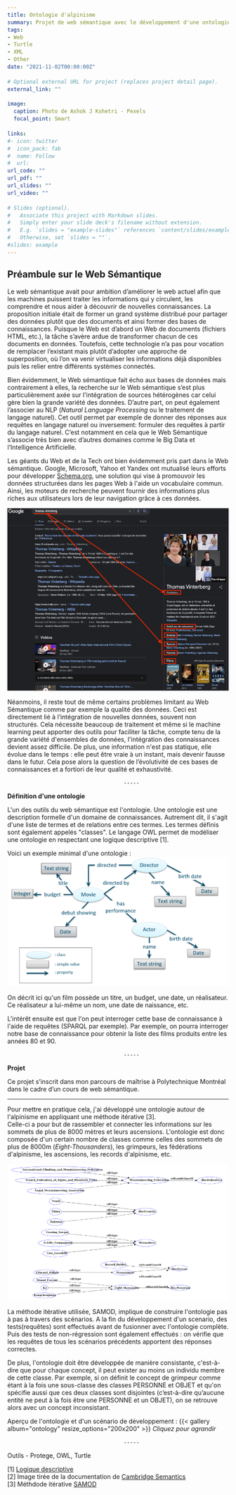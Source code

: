 ```yaml
---
title: Ontologie d'alpinisme
summary: Projet de web sémantique avec le développement d'une ontologie OWL
tags:
- Web
- Turtle
- XML
- Other
date: "2021-11-02T00:00:00Z"

# Optional external URL for project (replaces project detail page).
external_link: ""

image:
  caption: Photo de Ashok J Kshetri - Pexels
  focal_point: Smart

links:
#- icon: twitter
#  icon_pack: fab
#  name: Follow
#  url:
url_code: ""
url_pdf: ""
url_slides: ""
url_video: ""

# Slides (optional).
#   Associate this project with Markdown slides.
#   Simply enter your slide deck's filename without extension.
#   E.g. `slides = "example-slides"` references `content/slides/example-slides.md`.
#   Otherwise, set `slides = ""`.
#slides: example
---
```

**Préambule sur le Web Sémantique**
-------

Le web sémantique avait pour ambition d’améliorer le web actuel afin que les machines puissent traiter les informations qui y circulent, les comprendre et nous aider à découvrir de nouvelles connaissances. La proposition initiale était de former un grand système distribué pour partager des données plutôt que des documents et ainsi former des bases de connaissances. Puisque le Web est d’abord un Web de documents (fichiers HTML, etc.), la tâche s’avère ardue de transformer chacun de ces documents en données. Toutefois, cette technologie n’a pas pour vocation de remplacer l’existant mais plutôt d’adopter une approche de superposition, où l’on va venir virtualiser les informations déjà disponibles puis les relier entre différents systèmes connectés.

Bien évidemment, le Web sémantique fait écho aux bases de données mais contrairement à elles, la recherche sur le Web sémantique s’est plus particulièrement axée sur l'intégration de sources hétérogènes car celui gère bien la grande variété des données. D’autre part, on peut également l’associer au NLP (*Natural Language Processing* ou le traitement de langage naturel). Cet outil permet par exemple de donner des réponses aux requêtes en langage naturel ou inversement: formuler des requêtes à partir du langage naturel. C’est notamment en cela que le Web Sémantique s’associe très bien avec d’autres domaines comme le Big Data et l’Intelligence Artificielle.

Les géants du Web et de la Tech ont bien évidemment pris part dans le Web sémantique. Google, Microsoft, Yahoo et Yandex ont mutualisé leurs efforts pour développer [Schema.org](https://schema.org/), une solution qui vise à promouvoir les données structurées dans les pages Web à l'aide un vocabulaire commun. Ainsi, les moteurs de recherche peuvent fournir des informations plus riches aux utilisateurs lors de leur navigation grâce à ces données. 

![Where is my image ?](projet-ontology-google.png "Recherche sémantique sur Google")

Néanmoins, il reste tout de même certains problèmes limitant au Web Sémantique comme par exemple la qualité des données. Ceci est directement lié à l’intégration de nouvelles données, souvent non structurés. Cela nécessite beaucoup de traitement et même si le machine learning peut apporter des outils pour faciliter la tâche, compte tenu de la grande variété d'ensembles de données, l'intégration des connaissances devient assez difficile.
De plus, une information n'est pas statique, elle évolue dans le temps : elle peut être vraie à un instant, mais devenir fausse dans le futur. Cela pose alors la question de l’évolutivité de ces bases de connaissances et a fortiori de leur qualité et exhaustivité.

                                         -----

**Définition d'une ontologie**

L'un des outils du web sémantique est l'ontologie. Une ontologie est une description formelle d'un domaine de connaissances. Autrement dit, il s'agit d'une liste de termes et de relations entre ces termes. Les termes définis sont également appelés "classes". Le langage OWL permet de modéliser une ontologie en respectant une logique descriptive [1].

Voici un exemple minimal d'une ontologie :
![Where is my image ?](projet-ontology-definition.png "Exemple d'ontologie de film[2]")

On décrit ici qu'un film possède un titre, un budget, une date, un réalisateur. Ce réalisateur a lui-même un nom, une date de naissance, etc.

L'intérêt ensuite est que l'on peut interroger cette base de connaissance à l'aide de requêtes (SPARQL par exemple). Par exemple, on pourra interroger notre base de connaissance pour obtenir la liste des films produits entre les années 80 et 90. 


                                         -----

**Projet**

Ce projet s’inscrit dans mon parcours de maîtrise à Polytechnique Montréal dans le cadre d’un cours de web sémantique.

-----

Pour mettre en pratique cela, j'ai développé une ontologie autour de l'alpinisme en appliquant une méthode itérative [3].  
Celle-ci a pour but de rassembler et connecter les informations sur les sommets de plus de 8000 mètres et leurs ascensions. L'ontologie est donc composée d'un certain nombre de classes comme celles des sommets de plus de 8000m (*Eight-Thousanders*), les grimpeurs, les fédérations d'alpinisme, les ascensions, les records d'alpinisme, etc.

![Where is my image ?](projet-ontology-graph.png "Exemple de graphe qui présente les fédérations d’alpinisme, les pays, les sommets de 8000m, les grimpeurs et les détenteurs de record")

La méthode itérative utilisée, SAMOD, implique de construire l'ontologie pas à pas à travers des scénarios. A la fin du développement d'un scenario, des tests(requêtes) sont effectués avant de fusionner avec l'ontologie complète. Puis des tests de non-régression sont également effectués : on vérifie que les requêtes de tous les scénarios précédents apportent des réponses correctes. 

De plus, l'ontologie doit être développée de manière consistante, c'est-à-dire que pour chaque concept, il peut exister au moins un individu membre de cette classe. Par exemple, si on définit le concept de grimpeur comme étant à la fois une sous-classe des classes PERSONNE et OBJET et qu'on spécifie aussi que ces deux classes sont disjointes (c’est-à-dire qu’aucune entité ne peut à la fois être une PERSONNE et un OBJET), on se retrouve alors avec un concept inconsistant. 

Aperçu de l'ontologie et d'un scénario de développement :
{{< gallery album="ontology" resize_options="200x200" >}}
*Cliquez pour agrandir*

                                         -----

Outils - Protege, OWL, Turtle

[1] [Logique descriptive](https://fr.wikipedia.org/wiki/Logique_de_description)    
[2] Image tirée de la documentation de [Cambridge Semantics ](https://docs.cambridgesemantics.com/anzo/v4.3/userdoc/models-intro.htm)              
[3] Méthdode itérative [SAMOD](https://essepuntato.it/samod/)  



